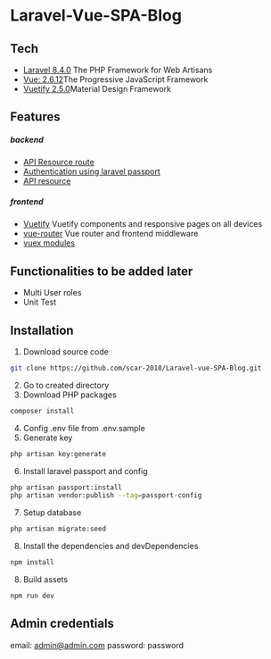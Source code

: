# Laravel-Vue-SPA-Blog

## Tech
- [Laravel 8.4.0](https://laravel.com/) The PHP Framework for Web Artisans
- [Vue: 2.6.12](https://vuejs.org/)The Progressive JavaScript Framework
- [Vuetify 2.5.0](https://vuetifyjs.com/en/)Material Design Framework

## Features
##### *backend*
- [API Resource route](https://laravel.com/docs/8.x/eloquent-resources)
- [Authentication using laravel passport](https://laravel.com/docs/8.x/passport)
- [API resource](https://laravel.com/docs/8.x/eloquent-resources)
##### *frontend*
- [Vuetify](https://vuetifyjs.com/en/) Vuetify components and responsive pages on all devices
- [vue-router](https://router.vuejs.org/guide/) Vue router and frontend middleware
- [vuex modules](https://vuex.vuejs.org/)

## Functionalities to be added later
- Multi User roles
- Unit Test

## Installation
1. Download source code
```sh
git clone https://github.com/scar-2018/Laravel-vue-SPA-Blog.git
```
2. Go to created directory
3. Download PHP packages
```sh
composer install
```
4. Config .env file from .env.sample
5. Generate key
```sh
php artisan key:generate
```
6. Install laravel passport and config
```sh
php artisan passport:install
php artisan vendor:publish --tag=passport-config
```
7. Setup database
```sh
php artisan migrate:seed
```
8. Install the dependencies and devDependencies
```sh
npm install
```
8. Build assets
```sh
npm run dev
```
## Admin credentials
email: admin@admin.com
password: password
